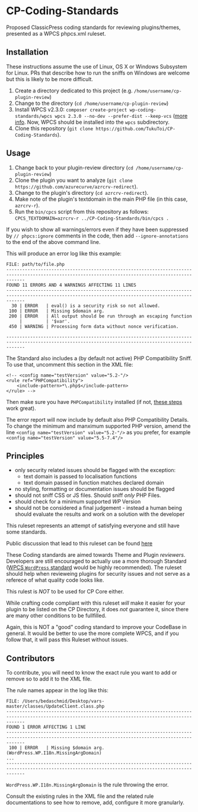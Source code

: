 # CP-Coding-Standards

Proposed ClassicPress coding standards for reviewing plugins/themes, presented as a WPCS phpcs.xml ruleset.

## Installation

These instructions assume the use of Linux, OS X or Windows Subsystem for Linux. PRs that describe how to run the sniffs on Windows are welcome but this is likely to be more difficult.

1. Create a directory dedicated to this project (e.g. `/home/username/cp-plugin-review`)
2. Change to the directory (`cd /home/username/cp-plugin-review`)
3. Install WPCS v2.3.0: `composer create-project wp-coding-standards/wpcs wpcs 2.3.0 --no-dev --prefer-dist --keep-vcs` ([more info](https://github.com/WordPress/WordPress-Coding-Standards#installation). Now, WPCS should be installed into the `wpcs` subdirectory.
4. Clone this repository (`git clone https://github.com/TukuToi/CP-Coding-Standards`).

## Usage

1. Change back to your plugin-review directory (`cd /home/username/cp-plugin-review`)
2. Clone the plugin you want to analyze (`git clone https://github.com/azurecurve/azrcrv-redirect`).
3. Change to the plugin's directory (`cd azrcrv-redirect`).
4. Make note of the plugin's textdomain in the main PHP file (in this case, `azrcrv-r`).
5. Run the `bin/cpcs` script from this repository as follows: `CPCS_TEXTDOMAIN=azrcrv-r ../CP-Coding-Standards/bin/cpcs .`

If you wish to show all warnings/errors even if they have been suppressed by `// phpcs:ignore` comments in the code, then add `--ignore-annotations` to the end of the above command line.

This will produce an error log like this example:
```
FILE: path/to/file.php
---------------------------------------------------------------------------------------------------------------------------------------------------
FOUND 11 ERRORS AND 4 WARNINGS AFFECTING 11 LINES
---------------------------------------------------------------------------------------------------------------------------------------------------
  30 | ERROR   | eval() is a security risk so not allowed.
 100 | ERROR   | Missing $domain arg.
 200 | ERROR   | All output should be run through an escaping function
     |         | '$var'.
 450 | WARNING | Processing form data without nonce verification.

---------------------------------------------------------------------------------------------------------------------------------------------------
```

The Standard also includes a (by default not active) PHP Compatibility Sniff.
To use that, uncomment this section in the XML file:
```
<!-- <config name="testVersion" value="5.2-"/>
<rule ref="PHPCompatibility">
    <include-pattern>*\.php$</include-pattern>
</rule> -->
```
Then make sure you have `PHPCompatibility` installed (if not, [these steps](https://github.com/PHPCompatibility/PHPCompatibility#installation-via-a-git-check-out-to-an-arbitrary-directory-method-2) work great).

The error report will now include by default also PHP Compatibility Details.
To change the minimum and manximum supported PHP version, amend the line `<config name="testVersion" value="5.2-"/>` as you prefer, for example `<config name="testVersion" value="5.5-7.4"/>`

## Principles

- only security related issues should be flagged with the exception:
    - text domain is passed to localisation functions
    - text domain passed in function matches declared domain
- no styling, formatting or documentation issues should be flagged
- should not sniff CSS or JS files. Should sniff _only_ PHP Files.
- should check for a minimum supported _WP_ Version
- should not be considered a final judgement - instead a human being should evaluate the results and work on a solution with the developer

This ruleset represents an attempt of satisfying everyone and still have some standards.

Public discussion that lead to this ruleset can be found [here](https://forums.classicpress.net/t/adopt-wpcs-for-themes-and-plugin-directory/3755/)

These Coding standards are aimed towards Theme and Plugin _reviewers_.
Developers are still encouraged to actually use a more thorough Standard ([WPCS `WordPress` standard](https://github.com/WordPress/WordPress-Coding-Standards) would be highly recommended).
The ruleset should help when revieweing plugins for security issues and not serve as a referece of what quality code looks like.

This rulest is _NOT_ to be used for CP Core either.

While crafting code compliant with this ruleset _will_ make it easier for your plugin to be listed on the CP Directory, it does _not_ guarantee it, since there are many other conditions to be fullfilled.

Again, this is NOT a "good" coding standard to improve your CodeBase in general. 
It would be better to use the more complete WPCS, and if you follow that, it will pass this Ruleset without issues.

## Contributors

To contribute, you will need to know the exact rule you want to add or remove so to add it to the XML file.

The rule names appear in the log like this:
```
FILE: /Users/bedaschmid/Desktop/vars-master/classes/UpdateClient.class.php
---------------------------------------------------------------------------------------------------------------------------------------------------
FOUND 1 ERROR AFFECTING 1 LINE
---------------------------------------------------------------------------------------------------------------------------------------------------
 100 | ERROR   | Missing $domain arg. (WordPress.WP.I18n.MissingArgDomain)
...
---------------------------------------------------------------------------------------------------------------------------------------------------
```
`WordPress.WP.I18n.MissingArgDomain` is the rule throwing the error.

Consult the existing rules in the XML file and the related rule documentations to see how to remove, add, configure it more granularly.
